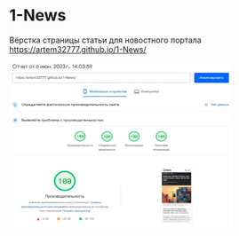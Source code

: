 # 1-News
Вёрстка страницы статьи для новостного портала https://artem32777.github.io/1-News/

<div>
<img width="400" height="300" src="https://raw.githubusercontent.com/artem32777/1-News/main/img/1-News-stats.jpg">
</div>
